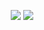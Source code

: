 <p align="center">
   <img src="https://capsule-render.vercel.app/api?type=waving&height=300&color=gradient&text=¡Prose%20And%20Pages&section=header&reversal=true&textBg=false&fontAlignY=44&animation=twinkling&stroke=adff00&fontColor=189ad3&strokeWidth=4&rotate=1&desc=THE%20BEST%20WEBSITE%20EVER%20MADE&descSize=25"/>
   <picture align="center">
      <source srcset="https://github-readme-stats.vercel.app/api?username=ProseAndPages4Life&theme=merko&show_icons=true&theme=dark&locale=es"/>
      <source srcset="https://github-readme-stats.vercel.app/api?username=ProseAndPages4Life&theme=merko&show_icons=true&locale=es"/>
      <img src="https://github-readme-stats.vercel.app/api?username=ProseAndPages4Life&theme=merko&show_icons=true&locale=es" />
   </picture>
</p>
